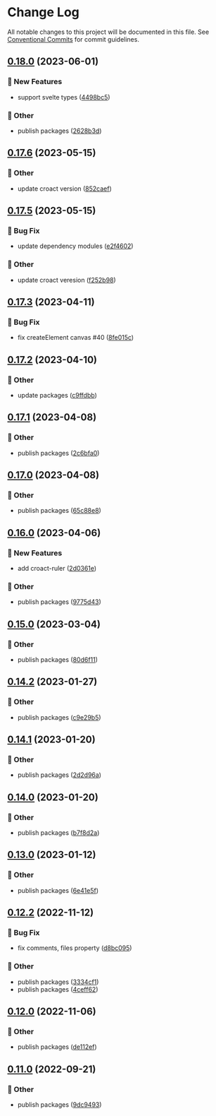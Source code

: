 # Change Log

All notable changes to this project will be documented in this file.
See [Conventional Commits](https://conventionalcommits.org) for commit guidelines.

## [0.18.0](https://github.com/daybrush/ruler/compare/svelte-ruler@0.17.6...svelte-ruler@0.18.0) (2023-06-01)


### :rocket: New Features

* support svelte types ([4498bc5](https://github.com/daybrush/ruler/commit/4498bc548ac2baa3eaca619b4e3d10463030abc3))


### :mega: Other

* publish packages ([2628b3d](https://github.com/daybrush/ruler/commit/2628b3db856e066d8ede8eaca3281de61c10c27b))



## [0.17.6](https://github.com/daybrush/ruler/compare/svelte-ruler@0.17.5...svelte-ruler@0.17.6) (2023-05-15)


### :mega: Other

* update croact version ([852caef](https://github.com/daybrush/ruler/commit/852caef635a0cacf95b4702cd4c72fb6cac516c2))



## [0.17.5](https://github.com/daybrush/ruler/compare/svelte-ruler@0.17.3...svelte-ruler@0.17.5) (2023-05-15)


### :bug: Bug Fix

* update dependency modules ([e2f4602](https://github.com/daybrush/ruler/commit/e2f4602432d64f316a2c41bb9421b7665f72d7f6))


### :mega: Other

* update croact veresion ([f252b98](https://github.com/daybrush/ruler/commit/f252b9872924ad02e3d1efdf012bf6c55933408b))



## [0.17.3](https://github.com/daybrush/ruler/compare/svelte-ruler@0.17.2...svelte-ruler@0.17.3) (2023-04-11)


### :bug: Bug Fix

* fix createElement canvas #40 ([8fe015c](https://github.com/daybrush/ruler/commit/8fe015ce7c6258c718f74747b6bc0431fcd22842))



## [0.17.2](https://github.com/daybrush/ruler/compare/svelte-ruler@0.17.1...svelte-ruler@0.17.2) (2023-04-10)


### :mega: Other

* update packages ([c9ffdbb](https://github.com/daybrush/ruler/commit/c9ffdbb6524f80ed5213ff778dafa62f4a1f9353))



## [0.17.1](https://github.com/daybrush/ruler/compare/svelte-ruler@0.17.0...svelte-ruler@0.17.1) (2023-04-08)


### :mega: Other

* publish packages ([2c6bfa0](https://github.com/daybrush/ruler/commit/2c6bfa0cda3df3a361f48163d9a7f1ada6cccb59))



## [0.17.0](https://github.com/daybrush/ruler/compare/svelte-ruler@0.16.0...svelte-ruler@0.17.0) (2023-04-08)


### :mega: Other

* publish packages ([65c88e8](https://github.com/daybrush/ruler/commit/65c88e87316850f2cd0cd56a1c4a7f9d1131355b))



## [0.16.0](https://github.com/daybrush/ruler/compare/svelte-ruler@0.15.0...svelte-ruler@0.16.0) (2023-04-06)


### :rocket: New Features

* add croact-ruler ([2d0361e](https://github.com/daybrush/ruler/commit/2d0361e403c0b51f135558add86296a509e3ec9b))


### :mega: Other

* publish packages ([9775d43](https://github.com/daybrush/ruler/commit/9775d43ce6b04033141c394aa8c7ca3288238588))



## [0.15.0](https://github.com/daybrush/ruler/compare/svelte-ruler@0.14.2...svelte-ruler@0.15.0) (2023-03-04)


### :mega: Other

* publish packages ([80d6f11](https://github.com/daybrush/ruler/commit/80d6f1176e755cce1b4bcc044b4e6574b8118c01))



## [0.14.2](https://github.com/daybrush/ruler/compare/svelte-ruler@0.14.1...svelte-ruler@0.14.2) (2023-01-27)


### :mega: Other

* publish packages ([c9e29b5](https://github.com/daybrush/ruler/commit/c9e29b51d433abd63c4b684cab25c5319a0c4273))



## [0.14.1](https://github.com/daybrush/ruler/compare/svelte-ruler@0.14.0...svelte-ruler@0.14.1) (2023-01-20)


### :mega: Other

* publish packages ([2d2d96a](https://github.com/daybrush/ruler/commit/2d2d96ac218d45278ebfecdd52424a60a2da1ec9))



## [0.14.0](https://github.com/daybrush/ruler/compare/svelte-ruler@0.13.0...svelte-ruler@0.14.0) (2023-01-20)


### :mega: Other

* publish packages ([b7f8d2a](https://github.com/daybrush/ruler/commit/b7f8d2a3041202dd89c3da14a7e93cd6ace206bb))



## [0.13.0](https://github.com/daybrush/ruler/compare/svelte-ruler@0.12.2...svelte-ruler@0.13.0) (2023-01-12)


### :mega: Other

* publish packages ([6e41e5f](https://github.com/daybrush/ruler/commit/6e41e5f910f84f68b8db80b493a8c683ab755381))



## [0.12.2](https://github.com/daybrush/ruler/compare/svelte-ruler@0.12.0...svelte-ruler@0.12.2) (2022-11-12)


### :bug: Bug Fix

* fix comments, files property ([d8bc095](https://github.com/daybrush/ruler/commit/d8bc095c5e25e630d720c7b255cf4b42ada6c582))


### :mega: Other

* publish packages ([3334cf1](https://github.com/daybrush/ruler/commit/3334cf1ad0f2bdd66d4a1a6fc26202f026077671))
* publish packages ([4ceff62](https://github.com/daybrush/ruler/commit/4ceff62e5224779578e61a4e3b0362f6597feecf))



## [0.12.0](https://github.com/daybrush/ruler/compare/svelte-ruler@0.11.0...svelte-ruler@0.12.0) (2022-11-06)


### :mega: Other

* publish packages ([de112ef](https://github.com/daybrush/ruler/commit/de112ef49f2b4063a0b8e810abff0d646da5c3d1))



## [0.11.0](https://github.com/daybrush/ruler/compare/svelte-ruler@0.10.0...svelte-ruler@0.11.0) (2022-09-21)


### :mega: Other

* publish packages ([9dc9493](https://github.com/daybrush/ruler/commit/9dc9493020206310eb807d7c6d52e9b683f23723))
